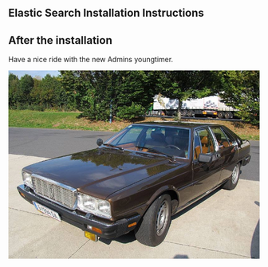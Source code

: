 ## Elastic Search Installation Instructions 



## After the installation

Have a nice ride with the new Admins youngtimer.

![FINAL](install-screen-final.jpg)
